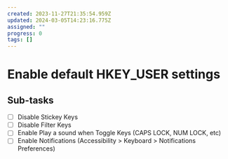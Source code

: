 ```yaml
---
created: 2023-11-27T21:35:54.959Z
updated: 2024-03-05T14:23:16.775Z
assigned: ""
progress: 0
tags: []
---
```


# Enable default HKEY_USER settings

## Sub-tasks

- [ ] Disable Stickey Keys
- [ ] Disable Filter Keys
- [ ] Enable Play a sound when Toggle Keys (CAPS LOCK, NUM LOCK, etc)
- [ ] Enable Notifications (Accessibility > Keyboard > Notifications Preferences)
